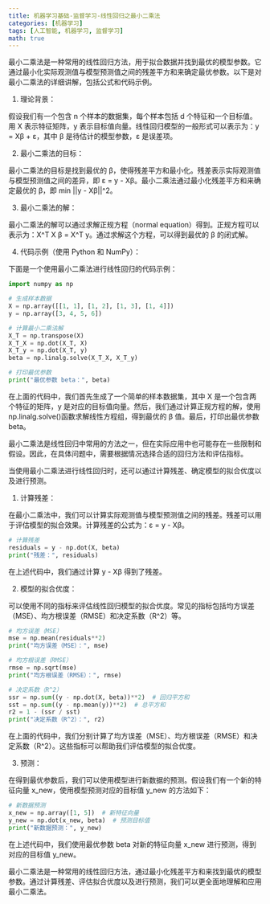 ```yaml
---
title: 机器学习基础-监督学习-线性回归之最小二乘法
categories: [机器学习]
tags: [人工智能, 机器学习, 监督学习]
math: true
---
```


最小二乘法是一种常用的线性回归方法，用于拟合数据并找到最优的模型参数。它通过最小化实际观测值与模型预测值之间的残差平方和来确定最优参数。以下是对最小二乘法的详细讲解，包括公式和代码示例。

1. 理论背景：

假设我们有一个包含 n 个样本的数据集，每个样本包括 d 个特征和一个目标值。用 X 表示特征矩阵，y 表示目标值向量。线性回归模型的一般形式可以表示为：y = Xβ + ε，其中 β 是待估计的模型参数，ε 是误差项。

2. 最小二乘法的目标：

最小二乘法的目标是找到最优的 β，使得残差平方和最小化。残差表示实际观测值与模型预测值之间的差异，即 ε = y - Xβ。最小二乘法通过最小化残差平方和来确定最优的 β，即 min ||y - Xβ||^2。

3. 最小二乘法的解：

最小二乘法的解可以通过求解正规方程（normal equation）得到。正规方程可以表示为：X^T X β = X^T y。通过求解这个方程，可以得到最优的 β 的闭式解。

4. 代码示例（使用 Python 和 NumPy）：

下面是一个使用最小二乘法进行线性回归的代码示例：

```python
import numpy as np

# 生成样本数据
X = np.array([[1, 1], [1, 2], [1, 3], [1, 4]])
y = np.array([3, 4, 5, 6])

# 计算最小二乘法解
X_T = np.transpose(X)
X_T_X = np.dot(X_T, X)
X_T_y = np.dot(X_T, y)
beta = np.linalg.solve(X_T_X, X_T_y)

# 打印最优参数
print("最优参数 beta：", beta)
```

在上面的代码中，我们首先生成了一个简单的样本数据集，其中 X 是一个包含两个特征的矩阵，y 是对应的目标值向量。然后，我们通过计算正规方程的解，使用 np.linalg.solve()函数求解线性方程组，得到最优的 β 值。最后，打印出最优参数 beta。

最小二乘法是线性回归中常用的方法之一，但在实际应用中也可能存在一些限制和假设。因此，在具体问题中，需要根据情况选择合适的回归方法和评估指标。

当使用最小二乘法进行线性回归时，还可以通过计算残差、确定模型的拟合优度以及进行预测。

1. 计算残差：

在最小二乘法中，我们可以计算实际观测值与模型预测值之间的残差。残差可以用于评估模型的拟合效果。计算残差的公式为：ε = y - Xβ。

```python
# 计算残差
residuals = y - np.dot(X, beta)
print("残差：", residuals)
```

在上述代码中，我们通过计算 y - Xβ 得到了残差。

2. 模型的拟合优度：

可以使用不同的指标来评估线性回归模型的拟合优度。常见的指标包括均方误差（MSE）、均方根误差（RMSE）和决定系数（R^2）等。

```python
# 均方误差（MSE）
mse = np.mean(residuals**2)
print("均方误差（MSE）：", mse)

# 均方根误差（RMSE）
rmse = np.sqrt(mse)
print("均方根误差（RMSE）：", rmse)

# 决定系数（R^2）
ssr = np.sum((y - np.dot(X, beta))**2)  # 回归平方和
sst = np.sum((y - np.mean(y))**2)  # 总平方和
r2 = 1 - (ssr / sst)
print("决定系数（R^2）：", r2)
```

在上面的代码中，我们分别计算了均方误差（MSE）、均方根误差（RMSE）和决定系数（R^2）。这些指标可以帮助我们评估模型的拟合优度。

3. 预测：

在得到最优参数后，我们可以使用模型进行新数据的预测。假设我们有一个新的特征向量 x_new，使用模型预测对应的目标值 y_new 的方法如下：

```python
# 新数据预测
x_new = np.array([1, 5])  # 新特征向量
y_new = np.dot(x_new, beta)  # 预测目标值
print("新数据预测：", y_new)
```

在上述代码中，我们使用最优参数 beta 对新的特征向量 x_new 进行预测，得到对应的目标值 y_new。

最小二乘法是一种常用的线性回归方法，通过最小化残差平方和来找到最优的模型参数。通过计算残差、评估拟合优度以及进行预测，我们可以更全面地理解和应用最小二乘法。
